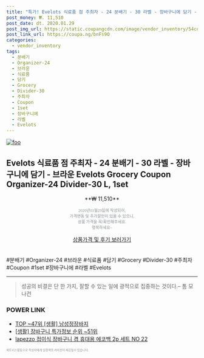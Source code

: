 ```yaml
--- 
title: "특가! Evelots 식료품 점 주최자 - 24 분배기 - 30 라벨 - 장바구니에 담기 - 브라운..." 
post_money: ₩. 11,510 
post_date: dt. 2020.01.29 
post_img_url: https://static.coupangcdn.com/image/vendor_inventory/54cd/af4f4b530992c6c7ae43b4b70b351ac51a89ce55efa4665beca4154e8d80.jpg 
post_link_url: https://coupa.ng/bnFs9O 
categories: 
  - vendor_inventory 
tags: 
  - 분배기 
  - Organizer-24 
  - 브라운 
  - 식료품 
  - 담기 
  - Grocery 
  - Divider-30 
  - 주최자 
  - Coupon 
  - 1set 
  - 장바구니에 
  - 라벨 
  - Evelots 
--- 
```

[![foo](https://static.coupangcdn.com/image/vendor_inventory/54cd/af4f4b530992c6c7ae43b4b70b351ac51a89ce55efa4665beca4154e8d80.jpg)](https://coupa.ng/bnFs9O) 

## Evelots 식료품 점 주최자 - 24 분배기 - 30 라벨 - 장바구니에 담기 - 브라운 Evelots Grocery Coupon Organizer-24 Divider-30 L, 1set 
<p style="text-align: center;">**₩ 11,510**</p> 
<p style="text-align: center;"><span style="color: #898c8f; font-family: Georgia,Times,serif; font-size: 0.75em;">2020년01월29일에 작성되어, <br>가격변동 및 추가할인이 있을 수 있으니,<br> 상품 가격을 꼭!확인해주세요.<br>행복하세요~</span> 
</p>	 
<div markdown="0" style="text-align: center;"><a href="https://coupa.ng/bnFs9O" class="btn btn--success">상품가격 및 후기 보러가기</a></div> 
<br><br> 
  #분배기 #Organizer-24 #브라운 #식료품 #담기 #Grocery #Divider-30 #주최자 #Coupon #1set #장바구니에 #라벨 #Evelots 
<hr> 

> 성공의 비결은 단 한 가지, 잘할 수 있는 일에 광적으로 집중하는 것이다.–  톰 모나건 


### POWER LINK

* <a href="https://blog.naver.com/fasyy4321/221783769911" target="_blank"> TOP ~47위 [생활] 남성정장바지</a>
* <a href="https://blog.naver.com/sakai111/221777040201" target="_blank"> [생활] 장바구니 특가정보 순위 ~51위</a>
* <a href="https://blog.naver.com/santokki14/221777114036" target="_blank">lapezzo 접이식 장바구니 겸 휴대용 에코백 2p 세트 NO 22</a>

<span style="color: #898c8f; font-family: Georgia,Times,serif; font-size: 0.55em;">파트너스활동으로 작성자에게 일정액의 커미션이 제공될수 있습니다.</span> 

